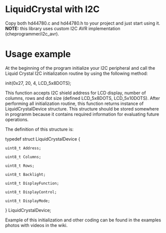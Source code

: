 # LiquidCrystal with I2C
Copy both hd44780.c and hd44780.h to your project and just start using it. 
**NOTE:** this library uses custom I2C AVR implementation (cheprogrammer/i2c_avr). 
# Usage example
At the beginning of the program initialize your I2C peripheral and call the Liquid Crystal I2C initialization routine by using the following method:

init(0x27, 20, 4, LCD_5x8DOTS);

This function accepts I2C shield address for LCD display, number of columns, rows and dot size (defined LCD_5x8DOTS, LCD_5x10DOTS). After performing all initialization routine, this function returns instance of LiquidCrystalDevice structure. This structure should be stored somewhere in programm because it contains required information for evaluating future operations.

The definition of this structure is: 

typedef struct LiquidCrystalDevice {

	uint8_t Address;
	
	uint8_t Columns;
	
	uint8_t Rows;
	
	uint8_t Backlight;
	
	uint8_t DisplayFunction;
	
	uint8_t DisplayControl;
	
	uint8_t DisplayMode;
} LiquidCrystalDevice;

Example of this initialization and other coding can be found in the examples photos with videos in the wiki.
